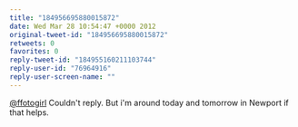 ```yaml
---
title: "184956695880015872"
date: Wed Mar 28 10:54:47 +0000 2012
original-tweet-id: "184956695880015872"
retweets: 0
favorites: 0
reply-tweet-id: "184955160211103744"
reply-user-id: "76964916"
reply-user-screen-name: ""
---
```

<a href="https://twitter.com/ffotogirl">@ffotogirl</a> Couldn't reply. But i'm around today and tomorrow in Newport if that helps.
